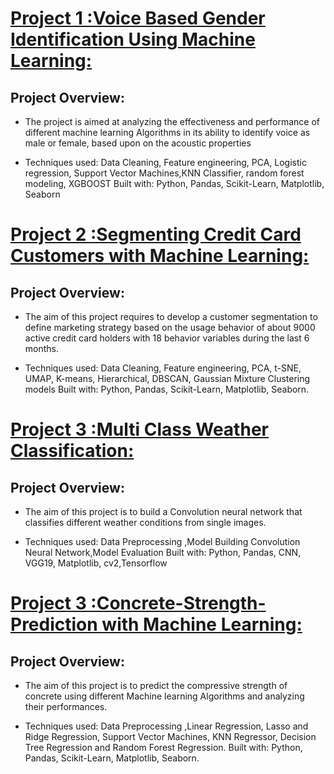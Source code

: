 
# [Project 1 :Voice Based Gender Identification Using Machine Learning:](https://github.com/ItapuAbhishek/Voice-Based-Gender-Recognition-using-Machine-learning.git)

## Project Overview:
* The project is aimed at analyzing the effectiveness and performance of different machine learning Algorithms in its ability to identify voice as male or female, based upon on the acoustic properties

* Techniques used: Data Cleaning, Feature engineering, PCA, Logistic regression, Support Vector Machines,KNN Classifier, random forest  modeling, XGBOOST
Built with: Python, Pandas, Scikit-Learn, Matplotlib, Seaborn


# [Project 2 :Segmenting Credit Card Customers with Machine Learning:](https://github.com/ItapuAbhishek/Segmenting-Credit-Card-Customers-with-Machine-Learning.git)

## Project Overview:
* The aim of this project requires to develop a customer segmentation to define marketing strategy based on the usage behavior of about 9000 active credit card holders with 18 behavior variables during the last 6 months.

* Techniques used: Data Cleaning, Feature engineering, PCA, t-SNE, UMAP, K-means, Hierarchical,
DBSCAN, Gaussian Mixture Clustering models
Built with: Python, Pandas, Scikit-Learn, Matplotlib, Seaborn.

# [Project 3 :Multi Class Weather Classification:](https://github.com/ItapuAbhishek/Multi-Class-Weather-Classification/blob/main/multiclassification.git)

## Project Overview:
* The aim of this project is to build a Convolution neural network that classifies different weather conditions from single images.

* Techniques used: Data Preprocessing ,Model Building Convolution Neural Network,Model Evaluation
Built with: Python, Pandas, CNN, VGG19, Matplotlib, cv2,Tensorflow

# [Project 3 :Concrete-Strength-Prediction with Machine Learning:](https://github.com/ItapuAbhishek/Concrete-Strength-Prediction.git)

## Project Overview:
* The aim of this project is to predict the compressive strength of concrete using different Machine learning Algorithms and analyzing their performances.

* Techniques used: Data Preprocessing ,Linear Regression, Lasso and Ridge Regression, Support Vector Machines, KNN Regressor, Decision Tree Regression and Random Forest Regression.
Built with: Python, Pandas, Scikit-Learn, Matplotlib, Seaborn.

